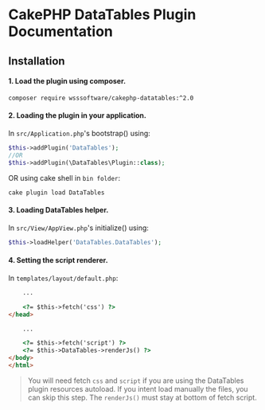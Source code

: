 # CakePHP DataTables Plugin Documentation


## Installation
#### 1. Load the plugin using composer.
```shell script
composer require wsssoftware/cakephp-datatables:^2.0
```

#### 2. Loading the plugin in your application.
In `src/Application.php`'s bootstrap() using:
```php
$this->addPlugin('DataTables');
//OR
$this->addPlugin(\DataTables\Plugin::class);
```
OR using cake shell in `bin folder`:
```shell script
cake plugin load DataTables
```

#### 3. Loading DataTables helper.
In `src/View/AppView.php`'s initialize() using:
```php
$this->loadHelper('DataTables.DataTables');
```
#### 4. Setting the script renderer.
In `templates/layout/default.php`:
```html
    ...

    <?= $this->fetch('css') ?>
</head>

    ...

    <?= $this->fetch('script') ?>
    <?= $this->DataTables->renderJs() ?>
</body>
</html>
```
> You will need fetch `css` and `script` if you are using the DataTables plugin resources autoload. If you intent load manually the files, you can skip this step. The `renderJs()` must stay at bottom of fetch script.

